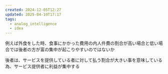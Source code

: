 ```yaml
---
created: 2024-12-05T12:27
updated: 2025-04-19T17:17
tags:
  - analog_intelligence
  - idea
---
```

例えば外食をした時、食事にかかった費用の内人件費の割合が高い場合と低い場合では後者の方が富の集中が起こりやすいのではないか

後者は、サービスを提供している者に対して払う割合が大きい事を意味している為、サービス提供者に利益が集中する